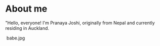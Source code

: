
# About me
<p> "Hello, everyone! I'm Pranaya Joshi, originally from Nepal and currently residing in Auckland.
</p>

<img> babe.jpg <img>
